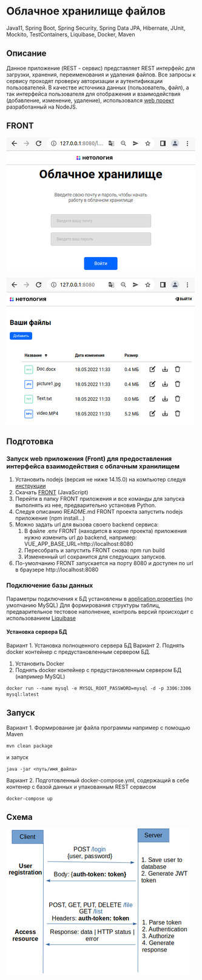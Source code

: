 # Облачное хранилище файлов
Java11, Spring Boot, Spring Security, Spring Data JPA, Hibernate, JUnit, Mockito, TestContainers, Liquibase, Docker, Maven
## Описание
Данное приложение (REST - сервис) представляет REST интерфейс для загрузки, хранения, переименования и удаления файлов.
Все запросы к сервису проходят проверку авторизации и аутентификации пользователей. В качестве источника данных (пользователь, файл), а так интерфейса пользователя для отображения и взаимодействия (добавление, изменение, удаление), использовался [web проект](https://github.com/netology-code/jd-homeworks/tree/master/diploma/netology-diplom-frontend) разработанный на NodeJS.

## FRONT
![](img/screen_shots/login_form.png)

![](img/screen_shots/main_cloude_site.png)

## Подготовка
### Запуск web приложения (Front) для предоставления интерфейса взаимодействия с облачным хранилищем
1. Установить nodejs (версия не ниже 14.15.0) на компьютер следуя [инструкции](https://nodejs.org/ru/download/)
2. Скачать [FRONT](https://github.com/netology-code/jd-homeworks/blob/master/diploma/netology-diplom-frontend) (JavaScript)
3. Перейти в папку FRONT приложения и все команды для запуска выполнять из нее, предварительно установив Python.
4. Следуя описанию README.md FRONT проекта запустить nodejs приложение (npm install...)
5. Можно задать url для вызова своего backend сервиса:
   1. В файле .env FRONT (находится в корне проекта) приложения нужно изменить url до backend, например: VUE_APP_BASE_URL=http://localhost:8080
   2. Пересобрать и запустить FRONT снова: npm run build
   3. Измененный url сохранится для следующих запусков.
6. По-умолчанию FRONT запускается на порту 8080 и доступен по url в браузере http://localhost:8080
### Подключение базы данных 
Параметры подключения к БД установлены в [application.properties](src/main/resources) (по умолчанию MySQL)
Для формирования структуры таблиц, предварительное тестовое наполнение, контроль версий происходит с использованием [Liquibase](https://www.liquibase.org/)

#### Установка сервера БД
Вариант 1. Установка полноценного сервера БД
Вариант 2. Поднять docker контейнер с предустановленным сервером БД.
1. Установить Docker
2. Поднять docker контейнер с предустановленным сервером БД (например MySQL)
```
docker run --name mysql -e MYSQL_ROOT_PASSWORD=mysql -d -p 3306:3306 mysql:latest
```

## Запуск
Вариант 1. Формирование jar файла программы например с помощью Maven
```
mvn clean package
```
и запуск 
```
java -jar <путь/имя_файла>
```

Вариант 2.
Подготовленный docker-compose.yml, содержащий в себе контенер с базой данных и упакованным REST сервисом
```
docker-compose up
```

## Схема
![](img/screen_shots/schema1.png)
